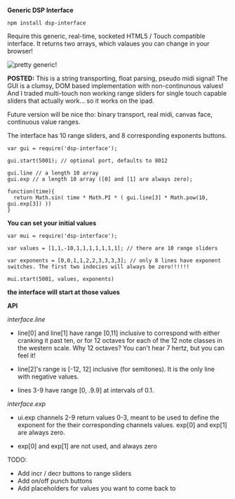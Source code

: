 **Generic DSP Interface**

    npm install dsp-interface

Require this generic, real-time, socketed HTML5 / Touch compatible interface. It returns two arrays, which valaues you can change in your browser!

![pretty generic!](http://i.imgur.com/ix99W.jpg)

**POSTED:** This is a string transporting, float parsing, pseudo midi signal! The GUI is a clumsy, DOM based implementation with non-continunous values! And I traded multi-touch non working range sliders for single touch capable sliders that actually work... so it works on the ipad.

Future version will be nice tho: binary transport, real midi, canvas face, continuous value ranges.

The interface has 10 range sliders, and 8 corresponding exponents buttons.

    var gui = require('dsp-interface');

    gui.start(5001); // optional port, defaults to 8012

    gui.line // a length 10 array
    gui.exp // a length 10 array ([0] and [1] are always zero);

    function(time){
      return Math.sin( time * Math.PI * ( gui.line[3] * Math.pow(10, gui.exp[3]) ))
    }

**You can set your initial values**

    var mui = require('dsp-interface');

    var values = [1,1,-10,1,1,1,1,1,1,1]; // there are 10 range sliders

    var exponents = [0,0,1,1,2,2,3,3,3,3]; // only 8 lines have exponent switches. The first two indecies will always be zero!!!!!!

    mui.start(5001, values, exponents)

**the interface will start at those values**

**API**

*interface.line*

* line[0] and line[1] have range [0,11] inclusive to correspond with either cranking it past ten, or for 12 octaves for each of the 12 note classes in the western scale. Why 12 octaves? You can't hear 7 hertz, but you can feel it!

* line[2]'s range is [-12, 12] inclusive (for semitones). It is the only line with negative values.

* lines 3-9 have range [0, .9.9] at intervals of 0.1. 

*interface.exp*

* ui.exp channels 2-9 return values 0-3, meant to be used to define the exponent for the their corresponding channels values. exp[0] and exp[1] are always zero.

* exp[0] and exp[1] are not used, and always zero

TODO:

* Add incr / decr buttons to range sliders
* Add on/off punch buttons
* Add placeholders for values you want to come back to